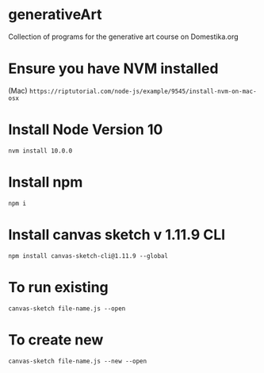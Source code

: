# generativeArt
Collection of programs for the generative art course on Domestika.org

# Ensure you have NVM installed
(Mac)
```https://riptutorial.com/node-js/example/9545/install-nvm-on-mac-osx```

# Install Node Version 10
```nvm install 10.0.0```

# Install npm
```npm i```

# Install canvas sketch v 1.11.9 CLI
```npm install canvas-sketch-cli@1.11.9 --global ```

# To run existing
```canvas-sketch file-name.js --open```

# To create new
```canvas-sketch file-name.js --new --open```
